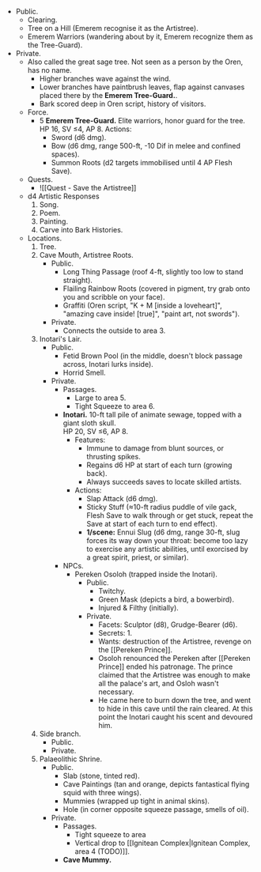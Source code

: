 + Public.
	+ Clearing.
	+ Tree on a Hill (Emerem recognise it as the Artistree).
	+ Emerem Warriors (wandering about by it, Emerem recognize them as the Tree-Guard).
+ Private.
	+ Also called the great sage tree. Not seen as a person by the Oren, has no name.
		+ Higher branches wave against the wind.
		+ Lower branches have paintbrush leaves, flap against canvases placed there by the **Emerem Tree-Guard.**.
		+ Bark scored deep in Oren script, history of visitors.
	+ Force.
		+ 5 **Emerem Tree-Guard.** Elite warriors, honor guard for the tree.<br>HP 16, SV ≤4, AP 8. Actions:
			+ Sword (d6 dmg).
			+ Bow (d6 dmg, range 500-ft, -10 Dif in melee and confined spaces).
			+ Summon Roots (d2 targets immobilised until 4 AP Flesh Save).
	+ Quests.
		+ ![[Quest - Save the Artistree]]
	+ d4 Artistic Responses
		1. Song.
		2. Poem.
		3. Painting.
		4. Carve into Bark Histories.
	+ Locations.
		1. Tree.
		2. Cave Mouth, Artistree Roots.
			+ Public.
				+ Long Thing Passage (roof 4-ft, slightly too low to stand straight).
				+ Flailing Rainbow Roots (covered in pigment, try grab onto you and scribble on your face).
				+ Graffiti (Oren script, <span class="text-quote">"K + M [inside a loveheart]"</span>, <span class="text-quote">"amazing cave inside! [true]"</span>, <span class="text-quote">"paint art, not swords"</span>).
			+ Private.
				+ Connects the outside to area 3.
		3. Inotari's Lair.
			+ Public.
				+ Fetid Brown Pool (in the middle, doesn't block passage across, Inotari lurks inside).
				+ Horrid Smell.
			+ Private.
				+ Passages.
					+ Large to area 5.
					+ Tight Squeeze to area 6.
				+ **Inotari.** 10-ft tall pile of animate sewage, topped with a giant sloth skull.<br>HP 20, SV ≤6, AP 8.
					+ Features:
						+ Immune to damage from blunt sources, or thrusting spikes.
						+ Regains d6 HP at start of each turn (growing back).
						+ Always succeeds saves to locate skilled artists.
					+ Actions:
						+ Slap Attack (d6 dmg).
						+ Sticky Stuff (≈10-ft radius puddle of vile gack, Flesh Save to walk through or get stuck, repeat the Save at start of each turn to end effect).
						+ **1/scene:** Ennui Slug (d6 dmg, range 30-ft, slug forces its way down your throat: become too lazy to exercise any artistic abilities, until exorcised by a great spirit, priest, or similar).
				+ NPCs.
					+ Pereken Osoloh (trapped inside the Inotari).
						+ Public.
							+ Twitchy.
							+ Green Mask (depicts a bird, a bowerbird).
							+ Injured & Filthy (initially).
						+ Private.
							+ Facets: Sculptor (d8), Grudge-Bearer (d6).
							+ Secrets:
								1. 
							+ Wants: destruction of the Artistree, revenge on the [[Pereken Prince]].
							+ Osoloh renounced the Pereken after [[Pereken Prince]] ended his patronage. The prince claimed that the Artistree was enough to make all the palace's art, and Osloh wasn't necessary.
							+ He came here to burn down the tree, and went to hide in this cave until the rain cleared. At this point the Inotari caught his scent and devoured him.
		5. Side branch.
			+ Public.
			+ Private.
		6. Palaeolithic Shrine.
			+ Public.
				+ Slab (stone, tinted red).
				+ Cave Paintings (tan and orange, depicts fantastical flying squid with three wings).
				+ Mummies (wrapped up tight in animal skins).
				+ Hole (in corner opposite squeeze passage, smells of oil).
			+ Private.
				+ Passages.
					+ Tight squeeze to area
					+ Vertical drop to [[Ignitean Complex|Ignitean Complex, area 4 (TODO)]].
				+ **Cave Mummy.**